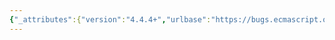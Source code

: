 ```yaml
---
{"_attributes":{"version":"4.4.4+","urlbase":"https://bugs.ecmascript.org/","maintainer":"dherman@mozilla.com"},"bug":{"bug_id":2318,"creation_ts":"2013-11-18 21:36:00 -0800","short_desc":"10.1.*: unnecessary NOTEs","delta_ts":"2014-06-02 11:29:44 -0700","product":"Draft for 6th Edition","component":"editorial issue","version":"Rev 21: November 8, 2013 Draft","rep_platform":"All","op_sys":"All","bug_status":"RESOLVED","resolution":"FIXED","priority":"Normal","bug_severity":"enhancement","everconfirmed":true,"reporter":{"uid":"jmdyck","name":"Michael Dyck"},"assigned_to":{"uid":"allen","name":"Allen Wirfs-Brock"},"long_desc":[{"commentid":6837,"comment_count":0,"who":{"uid":"jmdyck","name":"Michael Dyck"},"bug_when":"2013-11-18 21:36:56 -0800","thetext":"In 10.1.1 \"Static Semantics: UTF-16 Encoding\",\nstep 3 says:\n    Let cu1 be floor((cp – 65536) / 1024) + 55296. NOTE 55296 is 0xD800.\n\nInstead of tacking on the NOTE, just replace \"55296\" with \"0xD800\" in the formula.\n\nSimilarly with 10.1.1 / step 4 and 10.1.2 / step 3."},{"commentid":8446,"comment_count":1,"who":{"uid":"allen","name":"Allen Wirfs-Brock"},"bug_when":"2014-05-14 15:56:37 -0700","thetext":"fixed in rev25 editor's draft"},{"commentid":8816,"comment_count":2,"who":{"uid":"jmdyck","name":"Michael Dyck"},"bug_when":"2014-06-02 11:29:44 -0700","thetext":"confirmed fixed."}]}}
---
```

